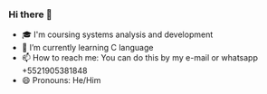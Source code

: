 ### Hi there 👋
- 🎓 I'm coursing systems analysis and development
- 🌱 I’m currently learning C language
- 📫 How to reach me: You can do this by my e-mail or whatsapp +5521905381848
- 😄 Pronouns: He/Him
